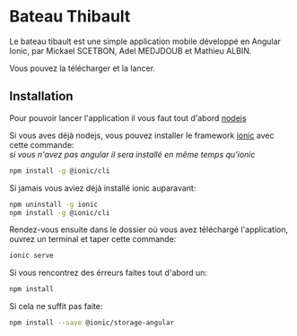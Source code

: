# Bateau Thibault
Le bateau tibault est une simple application mobile développé en Angular Ionic, par Mickael SCETBON, Adel MEDJDOUB et Mathieu ALBIN.

Vous pouvez la télécharger et la lancer.

## Installation
Pour pouvoir lancer l'application il vous faut tout d'abord [nodejs](https://nodejs.org/fr/download/)  

Si vous aves déjà nodejs, vous pouvez installer le framework [ionic](https://ionicframework.com/docs/intro/cli) avec cette commande:    
*si vous n'avez pas angular il sera installé en même temps qu'ionic*  
```bash
npm install -g @ionic/cli
```
Si jamais vous aviez déjà installé ionic auparavant:

```bash
npm uninstall -g ionic
npm install -g @ionic/cli
```

Rendez-vous ensuite dans le dossier où vous avez téléchargé l'application, ouvrez un terminal et taper cette commande:  
```bash
ionic serve
```

Si vous rencontrez des érreurs faites tout d'abord un:

```bash
npm install
```

Si cela ne suffit pas faite:  

```bash
npm install --save @ionic/storage-angular
```
